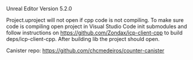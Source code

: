 Unreal Editor Version 5.2.0

Project.uproject will not open if cpp code is not compiling. To make sure code is compiling open project in Visual Studio Code init submodules and follow instructions on <https://github.com/Zondax/icp-client-cpp> to build deps/icp-client-cpp. After building lib the project should open.

Canister repo: https://github.com/chcmedeiros/counter-canister
